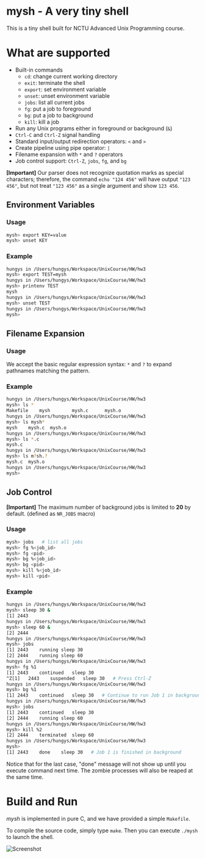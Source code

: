 mysh - A very tiny shell
========================

This is a tiny shell built for NCTU Advanced Unix Programming course.

# What are supported

- Built-in commands
    - `cd`: change current working directory
    - `exit`: terminate the shell
    - `export`: set environment variable
    - `unset`: unset environment variable
    - `jobs`: list all current jobs
    - `fg`: put a job to foreground
    - `bg`: put a job to background
    - `kill`: kill a job
- Run any Unix programs either in foreground or background (`&`)
- `Ctrl-C` and `Ctrl-Z` signal handling
- Standard input/output redirection operators: `<` and `>`
- Create pipeline using pipe operator: `|`
- Filename expansion with `*` and `?` operators
- Job control support: `Ctrl-Z`, `jobs`, `fg`, and `bg`

**[Important]** Our parser does not recognize quotation marks as special characters; therefore, the command `echo "124 456"` will have output `"123 456"`, but not treat `"123 456"` as a single argument and show `123 456`.

## Environment Variables

### Usage

```bash
mysh> export KEY=value
mysh> unset KEY
```

### Example

```bash
hungys in /Users/hungys/Workspace/UnixCourse/HW/hw3
mysh> export TEST=mysh
hungys in /Users/hungys/Workspace/UnixCourse/HW/hw3
mysh> printenv TEST
mysh
hungys in /Users/hungys/Workspace/UnixCourse/HW/hw3
mysh> unset TEST
hungys in /Users/hungys/Workspace/UnixCourse/HW/hw3
mysh>
```

## Filename Expansion

### Usage

We accept the basic regular expression syntax: `*` and `?` to expand pathnames matching the pattern.

### Example

```bash
hungys in /Users/hungys/Workspace/UnixCourse/HW/hw3
mysh> ls *
Makefile    mysh        mysh.c      mysh.o
hungys in /Users/hungys/Workspace/UnixCourse/HW/hw3
mysh> ls mysh*
mysh    mysh.c  mysh.o
hungys in /Users/hungys/Workspace/UnixCourse/HW/hw3
mysh> ls *.c
mysh.c
hungys in /Users/hungys/Workspace/UnixCourse/HW/hw3
mysh> ls m?sh.?
mysh.c  mysh.o
hungys in /Users/hungys/Workspace/UnixCourse/HW/hw3
mysh>
```

## Job Control

**[Important]** The maximum number of background jobs is limited to **20** by default. (defined as `NR_JOBS` macro)

### Usage

```bash
mysh> jobs   # list all jobs
mysh> fg %<job_id>
mysh> fg <pid>
mysh> bg %<job_id>
mysh> bg <pid>
mysh> kill %<job_id>
mysh> kill <pid>
```

### Example

```bash
hungys in /Users/hungys/Workspace/UnixCourse/HW/hw3
mysh> sleep 30 &
[1] 2443
hungys in /Users/hungys/Workspace/UnixCourse/HW/hw3
mysh> sleep 60 &
[2] 2444
hungys in /Users/hungys/Workspace/UnixCourse/HW/hw3
mysh> jobs
[1] 2443    running sleep 30
[2] 2444    running sleep 60
hungys in /Users/hungys/Workspace/UnixCourse/HW/hw3
mysh> fg %1
[1] 2443    continued   sleep 30
^Z[1]   2443    suspended   sleep 30   # Press Ctrl-Z
hungys in /Users/hungys/Workspace/UnixCourse/HW/hw3
mysh> bg %1
[1] 2443    continued   sleep 30   # Continue to run Job 1 in background
hungys in /Users/hungys/Workspace/UnixCourse/HW/hw3
mysh> jobs
[1] 2443    continued   sleep 30
[2] 2444    running sleep 60
hungys in /Users/hungys/Workspace/UnixCourse/HW/hw3
mysh> kill %2
[2] 2444    terminated  sleep 60
hungys in /Users/hungys/Workspace/UnixCourse/HW/hw3
mysh>
[1] 2443    done    sleep 30   # Job 1 is finished in background
```

Notice that for the last case, "done" message will not show up until you execute command next time. The zombie processes will also be reaped at the same time.

# Build and Run

*mysh* is implemented in pure C, and we have provided a simple `Makefile`.

To compile the source code, simply type `make`. Then you can execute `./mysh` to launch the shell.

![Screenshot](http://i.imgur.com/elvmddH.png)
